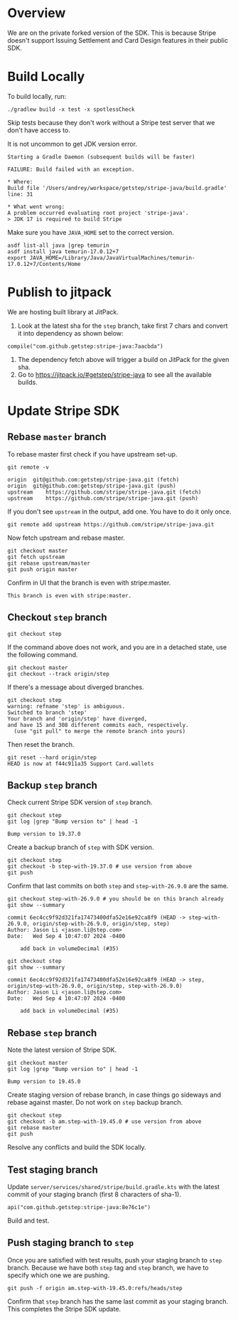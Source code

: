 # Overview
We are on the private forked version of the SDK. This is because Stripe doesn't support
Issuing Settlement and Card Design features in their public SDK.

# Build Locally
To build locally, run:

```
./gradlew build -x test -x spotlessCheck
```

Skip tests because they don't work without a Stripe test server that we don't have access to.

It is not uncommon to get JDK version error.
```
Starting a Gradle Daemon (subsequent builds will be faster)

FAILURE: Build failed with an exception.

* Where:
Build file '/Users/andrey/workspace/getstep/stripe-java/build.gradle' line: 31

* What went wrong:
A problem occurred evaluating root project 'stripe-java'.
> JDK 17 is required to build Stripe
```
Make sure you have `JAVA_HOME` set to the correct version.

```
asdf list-all java |grep temurin
asdf install java temurin-17.0.12+7
export JAVA_HOME=/Library/Java/JavaVirtualMachines/temurin-17.0.12+7/Contents/Home
```

# Publish to jitpack
We are hosting built library at JitPack.

1. Look at the latest sha for the `step` branch, take first 7 chars and convert it into
dependency as shown below:
```
compile("com.github.getstep:stripe-java:7aacbda")
```
1. The dependency fetch above will trigger a build on JitPack for the given sha.
1. Go to https://jitpack.io/#getstep/stripe-java to see all the available builds.

# Update Stripe SDK
## Rebase `master` branch
To rebase master first check if you have upstream set-up.

```
git remote -v

origin	git@github.com:getstep/stripe-java.git (fetch)
origin	git@github.com:getstep/stripe-java.git (push)
upstream	https://github.com/stripe/stripe-java.git (fetch)
upstream	https://github.com/stripe/stripe-java.git (push)
```

If you don't see `upstream` in the output, add one. You have to do it only once.

```
git remote add upstream https://github.com/stripe/stripe-java.git
```

Now fetch upstream and rebase master.

```
git checkout master
git fetch upstream
git rebase upstream/master
git push origin master
```

Confirm in UI that the branch is even with stripe:master.
```
This branch is even with stripe:master.
```

## Checkout `step` branch
```
git checkout step
```
If the command above does not work, and you are in a detached state, use the following command.
```
git checkout master
git checkout --track origin/step
```

If there's a message about diverged branches.
```
git checkout step
warning: refname 'step' is ambiguous.
Switched to branch 'step'
Your branch and 'origin/step' have diverged,
and have 15 and 308 different commits each, respectively.
  (use "git pull" to merge the remote branch into yours)
```
Then reset the branch.
```
git reset --hard origin/step
HEAD is now at f44c911a35 Support Card.wallets
```

## Backup `step` branch
Check current Stripe SDK version of `step` branch.
```
git checkout step
git log |grep "Bump version to" | head -1

Bump version to 19.37.0
```

Create a backup branch of `step` with SDK version.
```
git checkout step
git checkout -b step-with-19.37.0 # use version from above
git push
```

Confirm that last commits on both `step` and `step-with-26.9.0` are the same.
```
git checkout step-with-26.9.0 # you should be on this branch already
git show --summary

commit 6ec4cc9f92d321fa17473400dfa52e16e92ca8f9 (HEAD -> step-with-26.9.0, origin/step-with-26.9.0, origin/step, step)
Author: Jason Li <jason.li@step.com>
Date:   Wed Sep 4 10:47:07 2024 -0400

    add back in volumeDecimal (#35)
```

```
git checkout step
git show --summary

commit 6ec4cc9f92d321fa17473400dfa52e16e92ca8f9 (HEAD -> step, origin/step-with-26.9.0, origin/step, step-with-26.9.0)
Author: Jason Li <jason.li@step.com>
Date:   Wed Sep 4 10:47:07 2024 -0400

    add back in volumeDecimal (#35)
```

## Rebase `step` branch
Note the latest version of Stripe SDK.
```
git checkout master
git log |grep "Bump version to" | head -1

Bump version to 19.45.0
```

Create staging version of rebase branch, in case things go sideways and rebase against master. Do not work on `step` backup branch.
```
git checkout step
git checkout -b am.step-with-19.45.0 # use version from above
git rebase master
git push
```
Resolve any conflicts and build the SDK locally.

## Test staging branch
Update `server/services/shared/stripe/build.gradle.kts` with the latest commit of your staging
branch (first 8 characters of sha-1).
```
api("com.github.getstep:stripe-java:8e76c1e")
```
Build and test.

## Push staging branch to `step`
Once you are satisfied with test results, push your staging branch to `step` branch.
Because we have both `step` tag and `step` branch, we have to specify which one we are pushing.
```
git push -f origin am.step-with-19.45.0:refs/heads/step
```
Confirm that `step` branch has the same last commit as your staging branch.
This completes the Stripe SDK update.
